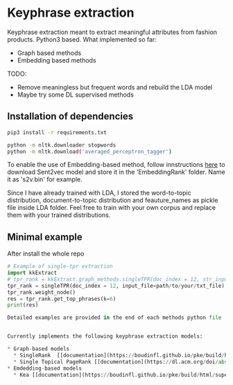 # Keyphrase extraction

Keyphrase extraction meant to extract meaningful attributes from fashion products. Python3 based.
What implemented so far:
* Graph based methods
* Embedding based methods

TODO:
* Remove meaningless but frequent words and rebuild the LDA model
* Maybe try some DL supervised methods

## Installation of dependencies
```bash
pip3 install -r requirements.txt
```
```bash
python -m nltk.downloader stopwords
python -m nltk.download('averaged_perceptron_tagger')
```

To enable the use of Embedding-based method, follow innstructions [here](https://github.com/epfml/sent2vec#downloading-sent2vec-pre-trained-models)
to download Sent2vec model and store it in the 'EmbeddingRank' folder. Name it as 's2v.bin' for example. <br>

Since I have already trained with LDA, I stored the word-to-topic distribution, document-to-topic distribution and feauture_names
as pickle file inside LDA folder. Feel free to train with your own corpus and replace them with your trained distributions.


## Minimal example
After install the whole repo
```python
# Example of single-tpr extraction
import kkExtract
# tpr_rank = kkExtract.graph_methods.singleTPR(doc_index = 12, str_input=test_str) # you need to specify the document index in the corpus, build from string
tpr_rank = singleTPR(doc_index = 12, input_file=path/to/your/txt_file) # build from txt file
tpr_rank.weight_node()
res = tpr_rank.get_top_phrases(k=6)
print(res)

Detailed examples are provided in the end of each methods python file


Currently implements the following keyphrase extraction models:

* Graph-based models
  * SingleRank  [[documentation](https://boudinfl.github.io/pke/build/html/unsupervised.html#singlerank), [article by (Wan and Xiao, 2008)](http://www.aclweb.org/anthology/C08-1122.pdf)]
  * Single Topical PageRank [[documentation](https://dl.acm.org/doi/abs/10.1145/2740908.2742730)]
* Emdedding-based models
  * Kea [[documentation](https://boudinfl.github.io/pke/build/html/supervised.html#kea), [article by (Witten et al., 2005)](https://www.cs.waikato.ac.nz/ml/publications/2005/chap_Witten-et-al_Windows.pdf)]
  



